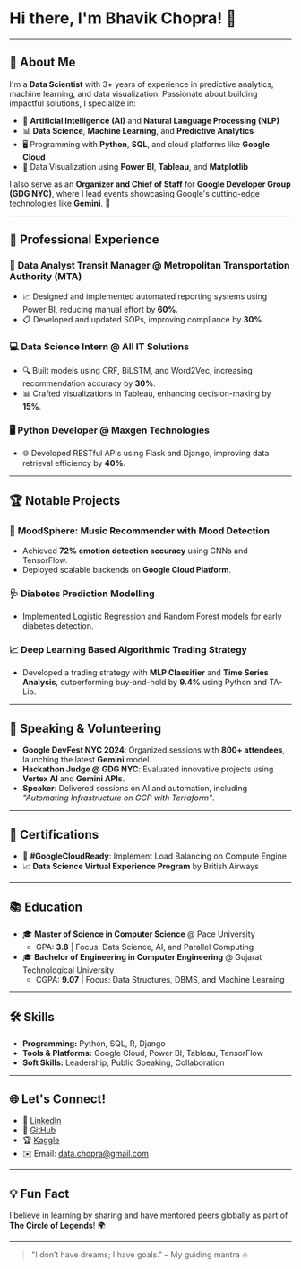 # Hi there, I'm Bhavik Chopra! 👋

---

## 🌟 About Me
I'm a **Data Scientist** with 3+ years of experience in predictive analytics, machine learning, and data visualization. Passionate about building impactful solutions, I specialize in:

- 🧠 **Artificial Intelligence (AI)** and **Natural Language Processing (NLP)**
- 📊 **Data Science**, **Machine Learning**, and **Predictive Analytics**
- 🖥️ Programming with **Python**, **SQL**, and cloud platforms like **Google Cloud**
- 🎨 Data Visualization using **Power BI**, **Tableau**, and **Matplotlib**

I also serve as an **Organizer and Chief of Staff** for **Google Developer Group (GDG NYC)**, where I lead events showcasing Google's cutting-edge technologies like **Gemini**. 🚀

---

## 💼 Professional Experience

### 🚉 **Data Analyst Transit Manager @ Metropolitan Transportation Authority (MTA)**
- 📈 Designed and implemented automated reporting systems using Power BI, reducing manual effort by **60%**.
- 📋 Developed and updated SOPs, improving compliance by **30%**.

### 💻 **Data Science Intern @ All IT Solutions**
- 🔍 Built models using CRF, BiLSTM, and Word2Vec, increasing recommendation accuracy by **30%**.
- 📊 Crafted visualizations in Tableau, enhancing decision-making by **15%**.

### 🖥️ **Python Developer @ Maxgen Technologies**
- 🌐 Developed RESTful APIs using Flask and Django, improving data retrieval efficiency by **40%**.

---

## 🏆 Notable Projects

### 🎵 **MoodSphere: Music Recommender with Mood Detection**
- Achieved **72% emotion detection accuracy** using CNNs and TensorFlow.
- Deployed scalable backends on **Google Cloud Platform**.

### 🩺 **Diabetes Prediction Modelling**
- Implemented Logistic Regression and Random Forest models for early diabetes detection.

### 📈 **Deep Learning Based Algorithmic Trading Strategy**
- Developed a trading strategy with **MLP Classifier** and **Time Series Analysis**, outperforming buy-and-hold by **9.4%** using Python and TA-Lib.

---

## 🎤 Speaking & Volunteering
- **Google DevFest NYC 2024**: Organized sessions with **800+ attendees**, launching the latest **Gemini** model.
- **Hackathon Judge @ GDG NYC**: Evaluated innovative projects using **Vertex AI** and **Gemini APIs**.
- **Speaker**: Delivered sessions on AI and automation, including *"Automating Infrastructure on GCP with Terraform"*.

---

## 📜 Certifications
- 🏅 **#GoogleCloudReady**: Implement Load Balancing on Compute Engine
- 📈 **Data Science Virtual Experience Program** by British Airways

---

## 📚 Education
- 🎓 **Master of Science in Computer Science** @ Pace University
  - GPA: **3.8** | Focus: Data Science, AI, and Parallel Computing
- 🎓 **Bachelor of Engineering in Computer Engineering** @ Gujarat Technological University
  - CGPA: **9.07** | Focus: Data Structures, DBMS, and Machine Learning

---

## 🛠️ Skills
- **Programming:** Python, SQL, R, Django
- **Tools & Platforms:** Google Cloud, Power BI, Tableau, TensorFlow
- **Soft Skills:** Leadership, Public Speaking, Collaboration

---

## 🌐 Let's Connect!
- 💼 [LinkedIn](https://www.linkedin.com/in/jbhavik70)
- 🔗 [GitHub](https://github.com/jbhavik70)
- 🏆 [Kaggle](https://www.kaggle.com/jbhavik70)
- ✉️ Email: [data.chopra@gmail.com](mailto:data.chopra@gmail.com)

---

## 💡 Fun Fact
I believe in learning by sharing and have mentored peers globally as part of **The Circle of Legends**! 🌍

---

> "I don’t have dreams; I have goals." – My guiding mantra 🔥
